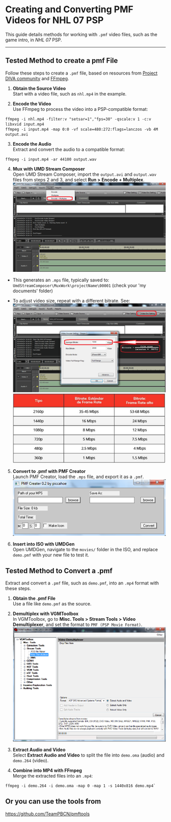 # Creating and Converting PMF Videos for NHL 07 PSP

This guide details methods for working with `.pmf` video files, such as the game intro, in *NHL 07* PSP.

---
## Tested Method to create a pmf File

Follow these steps to create a `.pmf` file, based on resources from [Project DIVA community](https://projectdiva.net/community/threads/2020-create-pmf-videos-for-psp-games.2348/) and [FFmpeg](https://ffmpeg.org/).

1. **Obtain the Source Video**  
   Start with a video file, such as `nhl.mp4` in the example.

2. **Encode the Video**  
   Use FFmpeg to process the video into a PSP-compatible format:  
```
ffmpeg -i nhl.mp4 -filter:v "setsar=1","fps=30" -qscale:v 1 -c:v libxvid input.mp4
ffmpeg -i input.mp4 -map 0:0 -vf scale=480:272:flags=lanczos -vb 4M output.avi
```

3. **Encode the Audio**  
Extract and convert the audio to a compatible format:  
```
ffmpeg -i input.mp4 -ar 44100 output.wav
```

4. **Mux with UMD Stream Composer**  
Open UMD Stream Composer, import the `output.avi` and `output.wav` files from steps 2 and 3, and select **Run > Encode + Multiplex**.  
![Run > Encode + Multiplex](https://github.com/Bunkai9448/NHL-07_public/blob/main/Video-pmf/UMDStreamComposer.png)  
- This generates an `.mps` file, typically saved to:  
`UmdStreamComposer\MuxWork\projectName\00001` (check your 'my documents' folder)

- To adjust video size, repeat with a different bitrate. See:  
![Average Bitrate](https://github.com/Bunkai9448/NHL-07_public/blob/main/Video-pmf/UMDStreamComposer_Bitrate2.png)  
![Bitrate vs. Quality](https://github.com/Bunkai9448/NHL-07_public/blob/main/Video-pmf/Bitrate_ImageQuality.png)

5. **Convert to .pmf with PMF Creator**  
Launch PMF Creator, load the `.mps` file, and export it as a `.pmf`.  
![PMF Creator](https://github.com/Bunkai9448/NHL-07_public/blob/main/Video-pmf/PMF%20creater.png)

6. **Insert into ISO with UMDGen**  
Open UMDGen, navigate to the `movies/` folder in the ISO, and replace `demo.pmf` with your new file to test it.

## Tested Method to Convert a .pmf 

Extract and convert a `.pmf` file, such as `demo.pmf`, into an `.mp4` format with these steps.

1. **Obtain the .pmf File**  
   Use a file like `demo.pmf` as the source.

2. **Demultiplex with VGMToolbox**  
   In VGMToolbox, go to **Misc. Tools > Stream Tools > Video Demultiplexer**, and set the format to `PMF (PSP Movie Format)`.  
   ![Video Demultiplexer](https://github.com/Bunkai9448/NHL-07_public/blob/main/Video-pmf/VGMtoolBox.png)

3. **Extract Audio and Video**  
   Select **Extract Audio and Video** to split the file into `demo.oma` (audio) and `demo.264` (video).

4. **Combine into MP4 with FFmpeg**  
   Merge the extracted files into an `.mp4`:  
```
ffmpeg -i demo.264 -i demo.oma -map 0 -map 1 -s 1440x816 demo.mp4`
```

## Or you can use the tools from

https://github.com/TeamPBCN/pmftools

